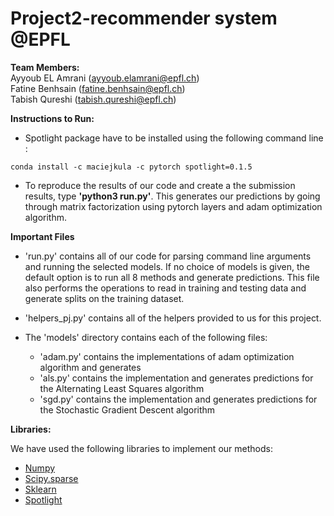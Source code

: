 # Project2-recommender system @EPFL

**Team Members:**
<br />
Ayyoub EL Amrani (ayyoub.elamrani@epfl.ch)
<br />
Fatine Benhsain (fatine.benhsain@epfl.ch)
<br />
Tabish Qureshi (tabish.qureshi@epfl.ch)

**Instructions to Run:**
<br />

* Spotlight package have to be installed using the following command line :
```
conda install -c maciejkula -c pytorch spotlight=0.1.5
```
* To reproduce the results of our code and create a the submission results, type **'python3 run.py'**. This generates our predictions by going through matrix factorization using pytorch layers and adam optimization algorithm. 



**Important Files**
* 'run.py' contains all of our code for parsing command line arguments and running the selected models. If no choice of models is given, the default option is to run all 8 methods and generate predictions. This file also performs the operations to read in training and testing data and generate splits on the training dataset.

* 'helpers_pj.py' contains all of the helpers provided to us for this project. 

* The 'models' directory contains each of the following files:

	* 'adam.py' contains the implementations of adam optimization algorithm and generates 
	* 'als.py' contains the implementation and generates predictions for the Alternating Least Squares algorithm
	* 'sgd.py' contains the implementation and generates predictions for the Stochastic Gradient Descent algorithm


**Libraries:**

We have used the following libraries to implement our methods:
* [Numpy](http://www.numpy.org/)
* [Scipy.sparse](https://docs.scipy.org/doc/scipy/reference/sparse.html)
* [Sklearn](http://scikit-learn.org/stable/)
* [Spotlight](https://maciejkula.github.io/spotlight/)
